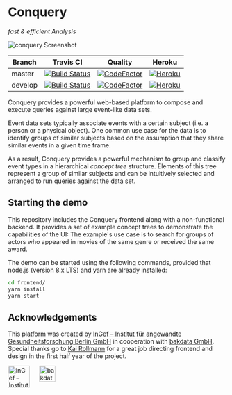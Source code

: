 # Conquery
*fast & efficient Analysis*

![conquery Screenshot](images/screenshot.png)

Branch | Travis CI  | Quality | Heroku
------ | ---------- | ------- | ------
master  | [![Build Status](https://travis-ci.org/bakdata/conquery.svg?branch=master)](https://travis-ci.org/bakdata/conquery) | [![CodeFactor](https://www.codefactor.io/repository/github/bakdata/conquery/badge/master)](https://www.codefactor.io/repository/github/bakdata/conquery) | [![Heroku](https://heroku-badge.herokuapp.com/?app=conquery&svg=1)](https://conquery.herokuapp.com/) | 
develop  | [![Build Status](https://travis-ci.org/bakdata/conquery.svg?branch=develop)](https://travis-ci.org/bakdata/conquery) | [![CodeFactor](https://www.codefactor.io/repository/github/bakdata/conquery/badge/develop)](https://www.codefactor.io/repository/github/bakdata/conquery) | [![Heroku](https://heroku-badge.herokuapp.com/?app=conquery-dev&svg=1)](https://conquery-dev.herokuapp.com/) |

Conquery provides a powerful web-based platform to compose and execute queries against large event-like data sets.

Event data sets typically associate events with a certain subject (i.e. a person or a physical object). One common use case for the data is to identify groups of similar subjects based on the assumption that they share similar events in a given time frame.

As a result, Conquery provides a powerful mechanism to group and classify event types in a hierarchical *concept tree* structure. Elements of this tree represent a group of similar subjects and can be intuitively selected and arranged to run queries against the data set.

## Starting the demo

This repository includes the Conquery frontend along with a non-functional backend. It provides a set of example concept trees to demonstrate the capabilities of the UI: The example's use case is to search for groups of actors who appeared in movies of the same genre or received the same award.

The demo can be started using the following commands, provided that node.js (version 8.x LTS) and yarn are already installed:

```sh
cd frontend/
yarn install
yarn start
```

## Acknowledgements

This platform was created by [InGef – Institut für angewandte Gesundheitsforschung Berlin GmbH](http://www.ingef.de/) in cooperation with [bakdata GmbH](http://www.bakdata.com). Special thanks go to [Kai Rollmann](https://kairollmann.de/) for a great job directing frontend and design in the first half year of the project.

[<img alt="InGef – Institut für angewandte Gesundheitsforschung Berlin GmbH" src="images/ingef_logo.svg" height=50 align="top">](http://www.ingef.de/)
&emsp;
[<img alt="bakdata GmbH" src="images/bakdata_logo.svg" height=37 align="top">](http://www.bakdata.com)
